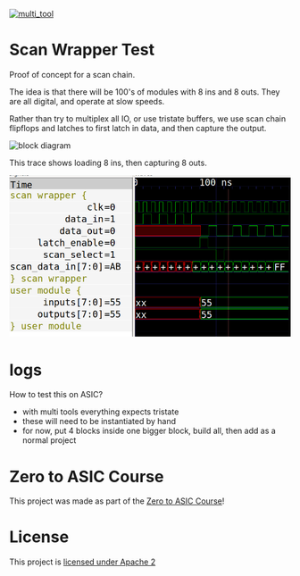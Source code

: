 [![multi_tool](https://github.com/mattvenn/wrapped_scan_test/actions/workflows/multi_tool.yaml/badge.svg)](https://github.com/mattvenn/wrapped_scan_test/actions/workflows/multi_tool.yaml)

# Scan Wrapper Test

Proof of concept for a scan chain. 

The idea is that there will be 100's of modules with 8 ins and 8 outs.
They are all digital, and operate at slow speeds. 

Rather than try to multiplex all IO, or use tristate buffers, we use scan chain flipflops and latches to first latch in data, and then capture the output.

![block diagram](docs/blockdiagram.jpg)

This trace shows loading 8 ins, then capturing 8 outs.

![trace](docs/trace.png)

# logs

How to test this on ASIC? 

* with multi tools everything expects tristate
* these will need to be instantiated by hand
* for now, put 4 blocks inside one bigger block, build all, then add as a normal project

# Zero to ASIC Course

This project was made as part of the [Zero to ASIC Course](https://zerotoasiccourse.com)!

# License

This project is [licensed under Apache 2](LICENSE)
